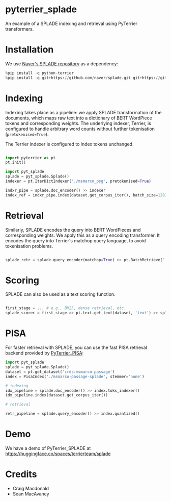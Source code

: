 # pyterrier_splade

An example of a SPLADE indexing and retrieval using PyTerrier transformers. 


# Installation

We use [Naver's SPLADE repository](https://github.com/naver/splade) as a dependency: 

```python
%pip install -q python-terrier
%pip install -q git+https://github.com/naver/splade.git git+https://github.com/cmacdonald/pyt_splade.git
```

# Indexing

Indexing takes place as a pipeline: we apply SPLADE transformation of the documents, which maps raw text into a dictionary of BERT WordPiece tokens and corresponding weights. The underlying indexer, Terrier, is configured to handle arbitrary word counts without further tokenisation (`pretokenised=True`).

The Terrier indexer is configured to index tokens unchanged. 

```python

import pyterrier as pt
pt.init()

import pyt_splade
splade = pyt_splade.Splade()
indexer = pt.IterDictIndexer('./msmarco_psg', pretokenised=True)

indxr_pipe = splade.doc_encoder() >> indexer
index_ref = indxr_pipe.index(dataset.get_corpus_iter(), batch_size=128)

```

# Retrieval

Similarly, SPLADE encodes the query into BERT WordPieces and corresponding weights.
We apply this as a query encoding transformer. It encodes the query into Terrier's matchop query language, to avoid tokenisation problems.

```python

splade_retr = splade.query_encoder(matchop=True) >> pt.BatchRetrieve('./msmarco_psg', wmodel='Tf')

```

# Scoring

SPLADE can also be used as a text scoring function.

```python

first_stage = ... # e.g., BM25, dense retrieval, etc.
splade_scorer = first_stage >> pt.text.get_text(dataset, 'text') >> splade.scorer()

```

# PISA

For faster retrieval with SPLADE, you can use the fast PISA retrieval backend provided by [PyTerrier_PISA](https://github.com/terrierteam/pyterrier_pisa):

```python
import pyt_splade
splade = pyt_splade.Splade()
dataset = pt.get_dataset('irds:msmarco-passage')
index = PisaIndex('./msmarco-passage-splade', stemmer='none')

# indexing
idx_pipeline = splade.doc_encoder() >> index.toks_indexer()
idx_pipeline.index(dataset.get_corpus_iter())

# retrieval

retr_pipeline = splade.query_encoder() >> index.quantized()
```

# Demo

We have a demo of PyTerrier_SPLADE at https://huggingface.co/spaces/terrierteam/splade

# Credits 

 - Craig Macdonald
 - Sean MacAvaney
